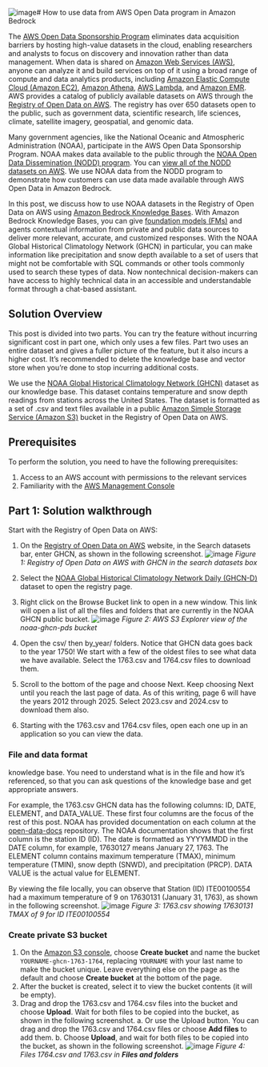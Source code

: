 ![image](https://github.com/user-attachments/assets/99afffa0-f552-48f7-9316-5886225ca2da)# How to use data from AWS Open Data program in Amazon Bedrock

The [AWS Open Data Sponsorship Program](https://aws.amazon.com/opendata/open-data-sponsorship-program/) eliminates data acquisition barriers by hosting high-value datasets in the cloud, enabling researchers and analysts to focus on discovery and innovation rather than data management. When data is shared on [Amazon Web Services (AWS)](https://aws.amazon.com/), anyone can analyze it and build services on top of it using a broad range of compute and data analytics products, including [Amazon Elastic Compute Cloud (Amazon EC2)](https://aws.amazon.com/ec2/), [Amazon Athena](https://aws.amazon.com/athena/), [AWS Lambda](https://aws.amazon.com/lambda/), and [Amazon EMR](https://aws.amazon.com/emr/). AWS provides a catalog of publicly available datasets on AWS through the [Registry of Open Data on AWS](https://registry.opendata.aws/). The registry has over 650 datasets open to the public, such as government data, scientific research, life sciences, climate, satellite imagery, geospatial, and genomic data.

Many government agencies, like the National Oceanic and Atmospheric Administration (NOAA), participate in the AWS Open Data Sponsorship Program. NOAA makes data available to the public through the [NOAA Open Data Dissemination (NODD) program](https://www.noaa.gov/information-technology/open-data-dissemination). You can [view all of the NODD datasets on AWS](https://registry.opendata.aws/collab/noaa/). We use NOAA data from the NODD program to demonstrate how customers can use data made available through AWS Open Data in Amazon Bedrock.

In this post, we discuss how to use NOAA datasets in the Registry of Open Data on AWS using [Amazon Bedrock Knowledge Bases](https://aws.amazon.com/bedrock/knowledge-bases/). With Amazon Bedrock Knowledge Bases, you can give [foundation models (FMs)](https://aws.amazon.com/what-is/foundation-models/) and agents contextual information from private and public data sources to deliver more relevant, accurate, and customized responses. With the NOAA Global Historical Climatology Network (GHCN) in particular, you can make information like precipitation and snow depth available to a set of users that might not be comfortable with SQL commands or other tools commonly used to search these types of data. Now nontechnical decision-makers can have access to highly technical data in an accessible and understandable format through a chat-based assistant.

## Solution Overview
This post is divided into two parts. You can try the feature without incurring significant cost in part one, which only uses a few files. Part two uses an entire dataset and gives a fuller picture of the feature, but it also incurs a higher cost. It’s recommended to delete the knowledge base and vector store when you’re done to stop incurring additional costs.

We use the [NOAA Global Historical Climatology Network (GHCN)](https://registry.opendata.aws/noaa-ghcn/) dataset as our knowledge base. This dataset contains temperature and snow depth readings from stations across the United States. The dataset is formatted as a set of .csv and text files available in a public [Amazon Simple Storage Service (Amazon S3)](https://aws.amazon.com/s3/) bucket in the Registry of Open Data on AWS.

## Prerequisites
To perform the solution, you need to have the following prerequisites:
1.	Access to an AWS account with permissions to the relevant services
2.	Familiarity with the [AWS Management Console](https://aws.amazon.com/console/)

## Part 1: Solution walkthrough
Start with the Registry of Open Data on AWS:

1.	On the [Registry of Open Data on AWS](https://registry.opendata.aws/) website, in the Search datasets bar, enter GHCN, as shown in the following screenshot.
![image](https://github.com/user-attachments/assets/fc1b18a8-e469-4291-95b0-ae6d8e93363b)
*Figure 1: Registry of Open Data on AWS with GHCN in the search datasets box*

2.  Select the [NOAA Global Historical Climatology Network Daily (GHCN-D)](https://registry.opendata.aws/noaa-ghcn/) dataset to open the registry page.
3.  Right click on the Browse Bucket link to open in a new window. This link will open a list of all the files and folders that are currently in the NOAA GHCN public bucket.
![image](https://github.com/user-attachments/assets/5bf1eac6-8a6c-481b-a13a-9bd56a46a86c)
*Figure 2: AWS S3 Explorer view of the noaa-ghcn-pds bucket*

4.	Open the csv/ then by_year/ folders. Notice that GHCN data goes back to the year 1750! We start with a few of the oldest files to see what data we have available. Select the 1763.csv and 1764.csv files to download them.
5.	Scroll to the bottom of the page and choose Next. Keep choosing Next until you reach the last page of data. As of this writing, page 6 will have the years 2012 through 2025. Select 2023.csv and 2024.csv to download them also.
6.	Starting with the 1763.csv and 1764.csv files, open each one up in an application so you can view the data. 

### File and data format
knowledge base. You need to understand what is in the file and how it’s referenced, so that you can ask questions of the knowledge base and get appropriate answers. 

For example, the 1763.csv GHCN data has the following columns: ID, DATE, ELEMENT, and DATA_VALUE. These first four columns are the focus of the rest of this post. NOAA has provided documentation on each column at the [open-data-docs](https://github.com/awslabs/open-data-docs/tree/main/docs/noaa/noaa-ghcn) repository. The NOAA documentation shows that the first column is the station ID (ID). The date is formatted as YYYYMMDD in the DATE column, for example, 17630127 means January 27, 1763. The ELEMENT column contains maximum temperature (TMAX), minimum temperature (TMIN), snow depth (SNWD), and precipitation (PRCP). DATA VALUE is the actual value for ELEMENT.

By viewing the file locally, you can observe that Station (ID) ITE00100554 had a maximum temperature of 9 on 17630131 (January 31, 1763), as shown in the following screenshot.
![image](https://github.com/user-attachments/assets/04a22d7b-f22d-4132-88d9-4fcda6657241)
*Figure 3: 1763.csv showing 17630131 TMAX of 9 for ID ITE00100554*

### Create private S3 bucket
1.	On the [Amazon S3 console](https://console.aws.amazon.com/s3/), choose **Create bucket** and name the bucket `YOURNAME-ghcn-1763-1764`, replacing `YOURNAME` with your last name to make the bucket unique. Leave everything else on the page as the default and choose **Create bucket** at the bottom of the page.
2.	After the bucket is created, select it to view the bucket contents (it will be empty). 
3.	Drag and drop the 1763.csv and 1764.csv files into the bucket and choose **Upload**. Wait for both files to be copied into the bucket, as shown in the following screenshot.
a.	Or use the Upload button. You can drag and drop the 1763.csv and 1764.csv files or choose **Add files** to add them.
b.	Choose **Upload**, and wait for both files to be copied into the bucket, as shown in the following screenshot.
![image](https://github.com/user-attachments/assets/bfc0b066-f870-4161-a398-9b218e9a6e53)
*Figure 4: Files 1764.csv and 1763.csv in **Files and folders***



